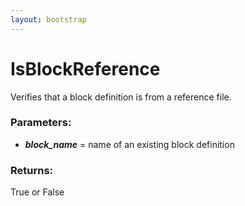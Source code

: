 ```yaml
---
layout: bootstrap
---
```


# IsBlockReference

Verifies that a block definition is from a reference file.
        

### Parameters:

- ***block_name*** = name of an existing block definition
        

### Returns:


True or False
        
